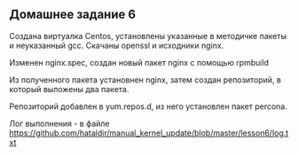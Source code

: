 ## Домашнее задание 6

Создана виртуалка Centos, установлены указанные в методичке пакеты и неуказанный gcc. Скачаны openssl и исходники nginx.

Изменен nginx.spec, создан новый пакет nginx с помощью rpmbuild

Из полученного пакета установнен nginx, затем создан репозиторий, в который выложены два пакета.

Репозиторий добавлен в yum.repos.d, из него установлен пакет percona.

Лог выполнения - в файле https://github.com/hataldir/manual_kernel_update/blob/master/lesson6/log.txt
